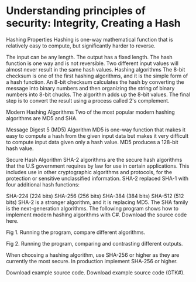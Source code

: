# Understanding principles of security: Integrity, Creating a Hash

Hashing Properties
Hashing is one-way mathematical function that is relatively easy to compute, but significantly harder to reverse.

The input can be any length.
The output has a fixed length.
The hash function is one way and is not reversible.
Two different input values will almost never result in the same hash values.
Hashing algorithms
The 8-bit checksum is one of the first hashing algorithms, and it is the simple form of a hash function. An 8-bit checksum calculates the hash by converting the message into binary numbers and then organizing the string of binary numbers into 8-bit chucks. The algorithm adds up the 8-bit values. The final step is to convert the result using a process called 2's complement.

Modern Hashing Algorithms
Two of the most popular modern hashing algorithms are MD5 and SHA.

Message Digest 5 (MD5) Algorithm
MD5 is one-way function that makes it easy to compute a hash from the given input data but makes it very difficult to compute input data given only a hash value. MD5 produces a 128-bit hash value.

Secure Hash Algorithm
SHA-2 algorithms are the secure hash algorithms that the U.S government requires by law for use in certain applications. This includes use in other cryptographic algorithms and protocols, for the protection or sensitive unclassified information. SHA-2 replaced SHA-1 with four additional hash functions:

SHA-224 (224 bits)
SHA-256 (256 bits)
SHA-384 (384 bits)
SHA-512 (512 bits)
SHA-2 is a stronger algorithm, and it is replacing MD5. The SHA family is the next-generation algorithms. The following program shows how to implement modern hashing algorithms with C#.
Download the source code here.

Fig 1. Running the program, compare different algorithms.

Fig 2. Running the program, comparing and contrasting different outputs.

When choosing a hashing algorithm, use SHA-256 or higher as they are currently the most secure. In production implement SHA-256 or higher.

 Download example source code.
 Download example source code (GTK#).
